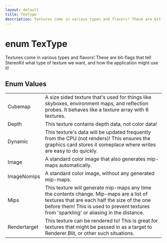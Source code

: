 ```yaml
---
layout: default
title: TexType
description: Textures come in various types and flavors! These are bit-flags that tell StereoKit what type of texture we want, and how the application might use it!
---
```

# enum TexType

Textures come in various types and flavors! These are bit-flags
that tell StereoKit what type of texture we want, and how the application
might use it!

## Enum Values

|  |  |
|--|--|
|Cubemap|A size sided texture that's used for things like skyboxes, environment maps, and reflection probes. It behaves like a texture array with 6 textures.|
|Depth|This texture contains depth data, not color data!|
|Dynamic|This texture's data will be updated frequently from the CPU (not renders)! This ensures the graphics card stores it someplace where writes are easy to do quickly.|
|Image|A standard color image that also generates mip-maps automatically.|
|ImageNomips|A standard color image, without any generated mip-maps.|
|Mips|This texture will generate mip-maps any time the contents change. Mip-maps are a list of textures that are each half the size of the one before them! This is used to prevent textures from 'sparkling' or aliasing in the distance.|
|Rendertarget|This texture can be rendered to! This is great for textures that might be passed in as a target to Renderer.Blit, or other such situations.|
